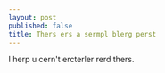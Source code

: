 ```yaml
---
layout: post
published: false
title: Thers ers a sermpl blerg perst
---
```


I herp u cern't ercterler rerd thers.